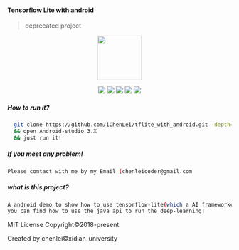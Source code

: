 #### Tensorflow Lite with android
>deprecated project

<p align="center"><img src="http://wx2.sinaimg.cn/mw690/0060lm7Tly1fr6dayeuv7j30a40a4q2w.jpg" with="100px" height="100px"></p>

<p align="center"><img src="https://img.shields.io/badge/build-failing-red.svg?style=flat-square">  <img src="https://img.shields.io/badge/Platform-Android-green.svg?style=flat-square">  <img src="https://img.shields.io/badge/framework-tensoflow--lite-red.svg?style=flat-square">  <img src="https://img.shields.io/badge/language-C++--Java-green.svg?style=flat-square">   <img src="https://img.shields.io/badge/Model-MoblieNet-green.svg?style=flat-square"> </p>

##### How to run it?
```bash
  git clone https://github.com/iChenLei/tflite_with_android.git -depth=1
  && open Android-studio 3.X
  && just run it!
```
##### If you meet any problem!
```bash
Please contact with me by my Email (chenleicoder@gmail.com
```

##### what is this project?
```bash
A android demo to show how to use tensorflow-lite(which a AI frameworkcreated by google),
you can find how to use the java api to run the deep-learning!
```
MIT License Copyright©2018-present

Created by chenlei©xidian_university
